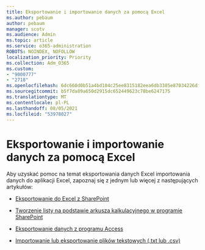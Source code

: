```yaml
---
title: Eksportowanie i importowanie danych za pomocą Excel
ms.author: pebaum
author: pebaum
manager: scotv
ms.audience: Admin
ms.topic: article
ms.service: o365-administration
ROBOTS: NOINDEX, NOFOLLOW
localization_priority: Priority
ms.collection: Adm_O365
ms.custom:
- "9000777"
- "2718"
ms.openlocfilehash: 6dc660d0b51a4bd104c25ee8315182eea6db3385e87034226dfc759b2f556728
ms.sourcegitcommit: b5f7da89a650d2915dc652449623c78be6247175
ms.translationtype: MT
ms.contentlocale: pl-PL
ms.lasthandoff: 08/05/2021
ms.locfileid: "53978027"
---
```

# <a name="exporting-and-importing-data-with-excel"></a>Eksportowanie i importowanie danych za pomocą Excel

Aby uzyskać pomoc na temat eksportowania danych Excel importowania danych do aplikacji Excel, zapoznaj się z jednym lub więcej z następujących artykułów:

- [Eksportowanie do Excel z SharePoint](https://support.office.com/client/bfb2ea48-6118-4fa9-abb6-cced9424e5d9)

- [Tworzenie listy na podstawie arkusza kalkulacyjnego w programie SharePoint](https://support.office.com/article/Create-a-list-based-on-a-spreadsheet-380CFEB5-6E14-438E-988A-C2B9BEA574FA)

- [Eksportowanie danych z programu Access](https://support.office.com/client/64E974E6-AE43-4301-A53E-20463655B1A9)

- [Importowanie lub eksportowanie plików tekstowych (.txt lub .csv)](https://support.office.com/client/5250ac4c-663c-47ce-937b-339e391393ba)

